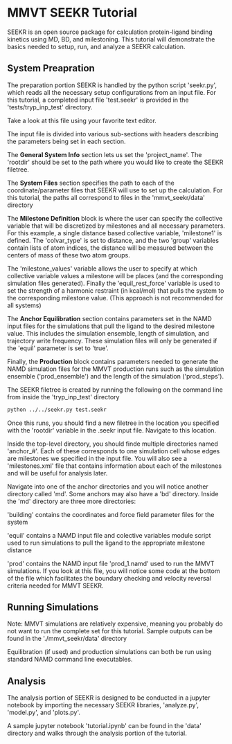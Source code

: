 # MMVT SEEKR Tutorial

SEEKR is an open source package for calculation protein-ligand binding kinetics using MD, BD, and milestoning. This tutorial will demonstrate the basics needed to setup, run, and analyze a SEEKR calculation.


## System Preapration

The preparation portion SEEKR is handled by the python script 'seekr.py', which reads all the necessary setup configurations from an input file. For this tutorial, a completed input file 'test.seekr' is provided in the 'tests/tryp_inp_test' directory. 

Take a look at this file using your favorite text editor.

The input file is divided into various sub-sections with headers describing the parameters being set in each section.

The **General System Info** section lets us set the 'project_name'. The 'rootdir' should be set to the path where you would like to create the SEEKR filetree.

The **System Files** section specifies the path to each of the coordinate/parameter files that SEEKR will use to set up the calculation. For this tutorial, the paths all correspond to files in the 'mmvt_seekr/data' directory

The **Milestone Definition** block is where the user can specify the collective variable that will be discretized by milestones and all necessary parameters. For this example, a single distance based collective variable, 'milestone1' is defined. The 'colvar_type' is set to distance, and the two 'group' variables contain lists of atom indices, the distance will be measured between the centers of mass of these two atom groups.

The 'milestone_values' variable allows the user to specify at which collective variable values a milestone will be places (and the corresponding simulation files generated). Finally the 'equil_rest_force' variable is used to set the strength of a harmonic restraint (in kcal/mol) that pulls the system to the corresponding milestone value. (This approach is not recommended for all systems) 

The **Anchor Equilibration** section contains parameters set in the NAMD input files for the simulations that pull the ligand to the desired milestone value. This includes the simulation ensemble, length of simulation, and trajectory write frequency. These simulation files will only be generated if the 'equil' parameter is set to 'true'.

Finally, the **Production** block contains parameters needed to generate the NAMD simulation files for the MMVT production runs such as the simulation ensemble ('prod_ensemble') and the length of the simulation ('prod_steps').

The SEEKR filetree is created by running the following on the command line from inside the 'tryp_inp_test' directory
```bash
python ../../seekr.py test.seekr
```

Once this runs, you should find a new filetree in the location you specified with the 'rootdir' variable in the .seekr input file. Navigate to this location.

Inside the top-level directory, you should finde multiple directories named 'anchor_#'. Each of these corresponds to one simulation cell whose edges are milestones we specified in the input file. You will also see a 'milestones.xml' file that contains information about each of the milestones and will be useful for analysis later.

Navigate into one of the anchor directories and you will notice another directory called 'md'. Some anchors may also have a 'bd' directory.
Inside the 'md' directory are three more directories:

 'building' contains the coordinates and force field parameter files for the system

 'equil' contains a NAMD input file and colective variables module script used to run simulations to pull the ligand to the appropriate milestone distance

 'prod' contains the NAMD input file 'prod_1.namd' used to run the MMVT simulations. If you look at this file, you will notice some code at the bottom of the file which facilitates the boundary checking and velocity reversal criteria needed for MMVT SEEKR.


## Running Simulations

Note: MMVT simulations are relatively expensive, meaning you probably do not want to run the complete set for this tutorial. Sample outputs can be found in the './mmvt_seekr/data' directory

Equilibration (if used) and production simulations can both be run using standard NAMD command line executables.

## Analysis

The analysis portion of SEEKR is designed to be conducted in a jupyter notebook by importing the necessary SEEKR libraries, 'analyze.py', 'model.py', and 'plots.py'.

A sample jupyter notebook 'tutorial.ipynb' can be found in the 'data' directory and walks through the analysis portion of the tutorial.



